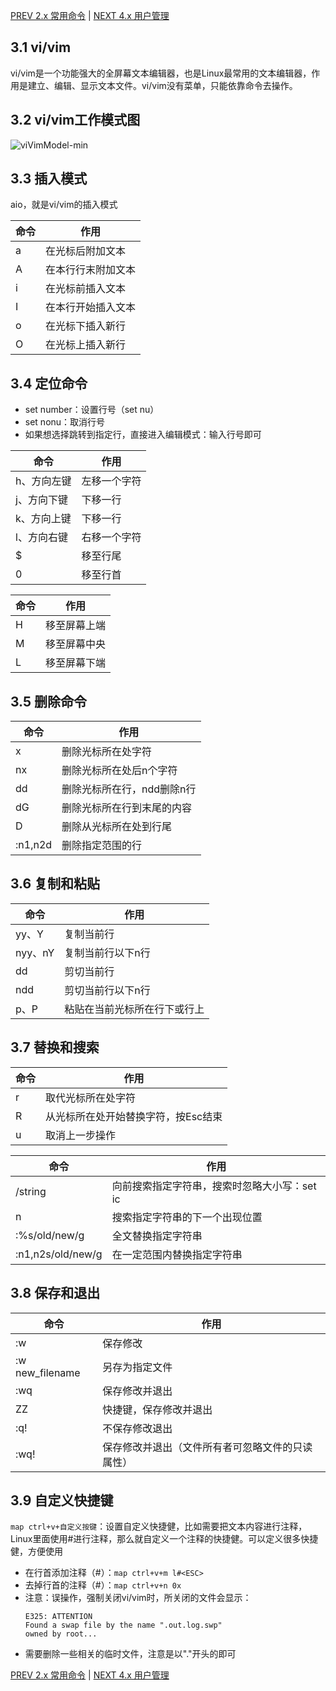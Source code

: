 [PREV 2.x 常用命令](LinuxNoteCommands.md) | [NEXT 4.x 用户管理](LinuxNoteUser.md)

## 3.1 vi/vim
vi/vim是一个功能强大的全屏幕文本编辑器，也是Linux最常用的文本编辑器，作用是建立、编辑、显示文本文件。vi/vim没有菜单，只能依靠命令去操作。

## 3.2 vi/vim工作模式图
![viVimModel-min](https://www.wailian.work/images/2019/02/13/viVimModel-min.png)

## 3.3 插入模式
aio，就是vi/vim的插入模式

命令 | 作用
---|------
a | 在光标后附加文本
A | 在本行行末附加文本
i | 在光标前插入文本
I | 在本行开始插入文本
o | 在光标下插入新行
O | 在光标上插入新行

## 3.4 定位命令
- set number：设置行号（set nu）
- set nonu：取消行号
- 如果想选择跳转到指定行，直接进入编辑模式：输入行号即可

命令 | 作用
---|-----
h、方向左键 | 左移一个字符
j、方向下键 | 下移一行
k、方向上键 | 下移一行
l、方向右键 | 右移一个字符
$ | 移至行尾
0 | 移至行首

命令 | 作用
---|-----
H | 移至屏幕上端
M | 移至屏幕中央
L | 移至屏幕下端

## 3.5 删除命令
命令 | 作用
---|-----
x | 删除光标所在处字符
nx | 删除光标所在处后n个字符
dd | 删除光标所在行，ndd删除n行
dG | 删除光标所在行到末尾的内容
D | 删除从光标所在处到行尾
:n1,n2d | 删除指定范围的行

## 3.6 复制和粘贴
命令 | 作用
---|-----
yy、Y | 复制当前行
nyy、nY | 复制当前行以下n行
dd | 剪切当前行
ndd | 剪切当前行以下n行
p、P | 粘贴在当前光标所在行下或行上

## 3.7 替换和搜索
命令 | 作用
---|-----
r | 取代光标所在处字符
R | 从光标所在处开始替换字符，按Esc结束
u | 取消上一步操作

命令 | 作用
---|-----
/string | 向前搜索指定字符串，搜索时忽略大小写：set ic
n | 搜索指定字符串的下一个出现位置
:%s/old/new/g | 全文替换指定字符串
:n1,n2s/old/new/g | 在一定范围内替换指定字符串

## 3.8 保存和退出
命令 | 作用
---|-----
:w | 保存修改
:w new_filename | 另存为指定文件
:wq | 保存修改并退出
ZZ | 快捷键，保存修改并退出
:q! | 不保存修改退出
:wq! | 保存修改并退出（文件所有者可忽略文件的只读属性）

## 3.9 自定义快捷键
`map ctrl+v+自定义按键`：设置自定义快捷健，比如需要把文本内容进行注释，Linux里面使用#进行注释，那么就自定义一个注释的快捷健。可以定义很多快捷健，方便使用
- 在行首添加注释（#）：`map ctrl+v+m l#<ESC>`
- 去掉行首的注释（#）：`map ctrl+v+n 0x`
- 注意：误操作，强制关闭vi/vim时，所关闭的文件会显示：
	```
	E325: ATTENTION
	Found a swap file by the name ".out.log.swp"
	owned by root...
	```
- 需要删除一些相关的临时文件，注意是以"."开头的即可

[PREV 2.x 常用命令](LinuxNoteCommands.md) | [NEXT 4.x 用户管理](LinuxNoteUser.md)